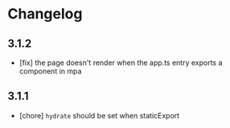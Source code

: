 # Changelog

## 3.1.2

- [fix] the page doesn't render when the app.ts entry exports a component in mpa

## 3.1.1

- [chore] `hydrate` should be set when staticExport
